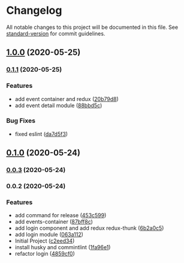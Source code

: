 # Changelog

All notable changes to this project will be documented in this file. See [standard-version](https://github.com/conventional-changelog/standard-version) for commit guidelines.

## [1.0.0](https://github.com/Alver23/app-mobile-cafeto/compare/v0.1.1...v1.0.0) (2020-05-25)

### [0.1.1](https://github.com/Alver23/app-mobile-cafeto/compare/v0.1.0...v0.1.1) (2020-05-25)


### Features

* add event container and redux ([20b79d8](https://github.com/Alver23/app-mobile-cafeto/commit/20b79d8fdb2d614ec34b3074f020f6911b000f93))
* add event detail module ([88bbd5c](https://github.com/Alver23/app-mobile-cafeto/commit/88bbd5c2f2aaff885b4492fcfbce6ece40812261))


### Bug Fixes

* fixed eslint ([da7d5f3](https://github.com/Alver23/app-mobile-cafeto/commit/da7d5f39b5e4e7e6c626ba9fcc38846c9fa4ab8b))

## [0.1.0](https://github.com/Alver23/app-mobile-cafeto/compare/v0.0.3...v0.1.0) (2020-05-24)

### [0.0.3](https://github.com/Alver23/app-mobile-cafeto/compare/v0.0.2...v0.0.3) (2020-05-24)

### 0.0.2 (2020-05-24)


### Features

* add command for release ([453c599](https://github.com/Alver23/app-mobile-cafeto/commit/453c59916a444dfa8fa204f3d995a5eb19dcc57d))
* add events-container ([87bff8c](https://github.com/Alver23/app-mobile-cafeto/commit/87bff8ccdf0d8da061915e520312f802bef71e6b))
* add login component and add redux redux-thunk ([6b2a0c5](https://github.com/Alver23/app-mobile-cafeto/commit/6b2a0c560bbe161e307f691f49d0a3e3cff24a0a))
* add login module ([063a112](https://github.com/Alver23/app-mobile-cafeto/commit/063a112db6f2fcc5871135db39534fa9a72e8660))
* Initial Project ([c2eed34](https://github.com/Alver23/app-mobile-cafeto/commit/c2eed34c149143a41131d3d3b0a7e60320e56f90))
* install husky and commintlint ([1fa96e1](https://github.com/Alver23/app-mobile-cafeto/commit/1fa96e17094de9f7b1fe0aab8155eabf869f9df3))
* refactor login ([4859cf0](https://github.com/Alver23/app-mobile-cafeto/commit/4859cf0fec7e000dcfc62e3e40e39ab3bffa2642))
